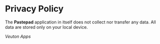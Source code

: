 # Privacy Policy
The **Pastepad** application in itself does not collect nor transfer any data. All data are stored only on your local device.

*Veuton Apps*

